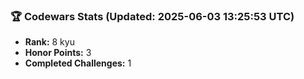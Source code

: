 ### 🏆 Codewars Stats (Updated: 2025-06-03 13:25:53 UTC)

- **Rank:** 8 kyu
- **Honor Points:** 3
- **Completed Challenges:** 1
